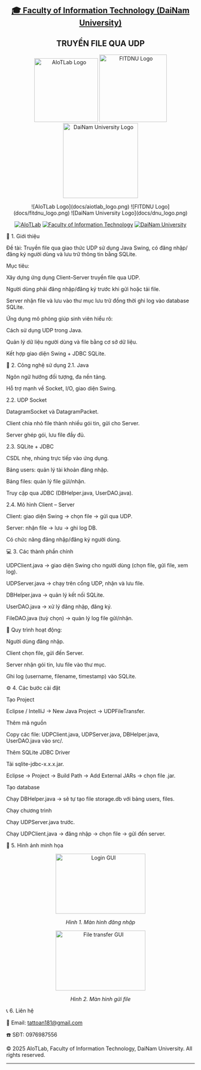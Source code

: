 <h2 align="center">
    <a href="https://dainam.edu.vn/vi/khoa-cong-nghe-thong-tin">
    🎓 Faculty of Information Technology (DaiNam University)
    </a>
</h2>
<h2 align="center">
   TRUYỀN FILE QUA UDP
</h2>
<div align="center">
  <div align="center">
  <img src="docs/aiotlab_logo.png" alt="AIoTLab Logo" width="170"/>
  <img src="docs/fitdnu_logo.png" alt="FITDNU Logo" width="180"/>
  <img src="docs/dnu_logo.png" alt="DaiNam University Logo" width="200"/>
</div>
<p align="center">
  ![AIoTLab Logo](docs/aiotlab_logo.png)
  ![FITDNU Logo](docs/fitdnu_logo.png)
  ![DaiNam University Logo](docs/dnu_logo.png)
</p>



[![AIoTLab](https://img.shields.io/badge/AIoTLab-green?style=for-the-badge)](https://www.facebook.com/DNUAIoTLab)
[![Faculty of Information Technology](https://img.shields.io/badge/Faculty%20of%20Information%20T…he-badge)](https://dainam.edu.vn/vi/khoa-cong-nghe-thong-tin)
[![DaiNam University](https://img.shields.io/badge/DaiNam%20University-orange?style=for-the-badge)](https://dainam.edu.vn)

</div>


📖 1. Giới thiệu

Đề tài: Truyền file qua giao thức UDP sử dụng Java Swing, có đăng nhập/đăng ký người dùng và lưu trữ thông tin bằng SQLite.

Mục tiêu:

Xây dựng ứng dụng Client–Server truyền file qua UDP.

Người dùng phải đăng nhập/đăng ký trước khi gửi hoặc tải file.

Server nhận file và lưu vào thư mục lưu trữ đồng thời ghi log vào database SQLite.

Ứng dụng mô phỏng giúp sinh viên hiểu rõ:

Cách sử dụng UDP trong Java.

Quản lý dữ liệu người dùng và file bằng cơ sở dữ liệu.

Kết hợp giao diện Swing + JDBC SQLite.

📌 2. Công nghệ sử dụng
2.1. Java

Ngôn ngữ hướng đối tượng, đa nền tảng.

Hỗ trợ mạnh về Socket, I/O, giao diện Swing.

2.2. UDP Socket

DatagramSocket và DatagramPacket.

Client chia nhỏ file thành nhiều gói tin, gửi cho Server.

Server ghép gói, lưu file đầy đủ.

2.3. SQLite + JDBC

CSDL nhẹ, nhúng trực tiếp vào ứng dụng.

Bảng users: quản lý tài khoản đăng nhập.

Bảng files: quản lý file gửi/nhận.

Truy cập qua JDBC (DBHelper.java, UserDAO.java).

2.4. Mô hình Client – Server

Client: giao diện Swing → chọn file → gửi qua UDP.

Server: nhận file → lưu → ghi log DB.

Có chức năng đăng nhập/đăng ký người dùng.

💻 3. Các thành phần chính

UDPClient.java → giao diện Swing cho người dùng (chọn file, gửi file, xem log).

UDPServer.java → chạy trên cổng UDP, nhận và lưu file.

DBHelper.java → quản lý kết nối SQLite.

UserDAO.java → xử lý đăng nhập, đăng ký.

FileDAO.java (tuỳ chọn) → quản lý log file gửi/nhận.

📌 Quy trình hoạt động:

Người dùng đăng nhập.

Client chọn file, gửi đến Server.

Server nhận gói tin, lưu file vào thư mục.

Ghi log (username, filename, timestamp) vào SQLite.

⚙️ 4. Các bước cài đặt

Tạo Project

Eclipse / IntelliJ → New Java Project → UDPFileTransfer.

Thêm mã nguồn

Copy các file:
UDPClient.java, UDPServer.java, DBHelper.java, UserDAO.java vào src/.

Thêm SQLite JDBC Driver

Tải sqlite-jdbc-x.x.x.jar.

Eclipse → Project → Build Path → Add External JARs → chọn file .jar.

Tạo database

Chạy DBHelper.java → sẽ tự tạo file storage.db với bảng users, files.

Chạy chương trình

Chạy UDPServer.java trước.

Chạy UDPClient.java → đăng nhập → chọn file → gửi đến server.

📸 5. Hình ảnh minh họa
<p align="center"> <img src="docs/udp_login.png" width="240" height="160" alt="Login GUI" /> </p> <p align="center"><i>Hình 1. Màn hình đăng nhập</i></p> <p align="center"> <img src="docs/udp_transfer.png" width="240" height="160" alt="File transfer GUI" /> </p> <p align="center"><i>Hình 2. Màn hình gửi file</i></p>
📞 6. Liên hệ

💌 Email: tattoan181@gmail.com

☎️ SĐT: 0976987556

© 2025 AIoTLab, Faculty of Information Technology, DaiNam University. All rights reserved.


---
